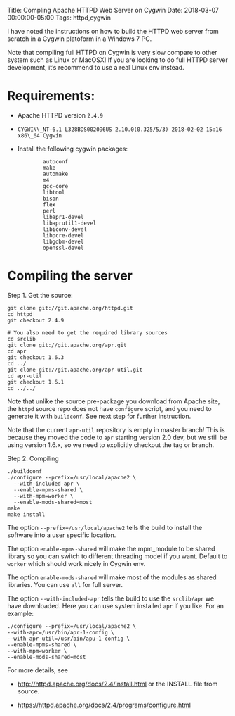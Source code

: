 Title: Compling Apache HTTPD Web Server on Cygwin
Date: 2018-03-07 00:00:00-05:00
Tags: httpd,cygwin



I have noted the instructions on how to build the HTTPD web server from
scratch in a Cygwin platoform in a Windows 7 PC.

Note that compiling full HTTPD on Cygwin is very slow compare to other
system such as Linux or MacOSX! If you are looking to do full HTTPD
server development, it’s recommend to use a real Linux env instead.

Requirements:
=============

-   Apache HTTPD version `2.4.9`

-   `CYGWIN\_NT-6.1 L328BDS002096US 2.10.0(0.325/5/3) 2018-02-02 15:16 x86\_64 Cygwin`

-   Install the following cygwin packages:

    ```
            autoconf
            make
            automake
            m4
            gcc-core
            libtool
            bison
            flex
            perl
            libapr1-devel
            libaprutil1-devel
            libiconv-devel
            libpcre-devel
            libgdbm-devel
            openssl-devel
    ```
    
Compiling the server
====================

Step 1. Get the source:

    git clone git://git.apache.org/httpd.git
    cd httpd
    git checkout 2.4.9

    # You also need to get the required library sources
    cd srclib
    git clone git://git.apache.org/apr.git
    cd apr
    git checkout 1.6.3
    cd ../
    git clone git://git.apache.org/apr-util.git
    cd apr-util
    git checkout 1.6.1
    cd ../../

Note that unlike the source pre-package you download from Apache site,
the `httpd` source repo does not have `configure` script, and you need
to generate it with `buildconf`. See next step for further instruction.

Note that the current `apr-util` repository is empty in master branch!
This is because they moved the code to `apr` starting version 2.0 dev,
but we still be using version 1.6.x, so we need to explicitly checkout
the tag or branch.

Step 2. Compiling

    ./buildconf
    ./configure --prefix=/usr/local/apache2 \
      --with-included-apr \
      --enable-mpms-shared \
      --with-mpm=worker \
      --enable-mods-shared=most
    make
    make install

The option `--prefix=/usr/local/apache2` tells the build to install the
software into a user specific location.

The option `enable-mpms-shared` will make the mpm\_module to be shared
library so you can switch to different threading model if you want.
Default to `worker` which should work nicely in Cygwin env.

The option `enable-mods-shared` will make most of the modules as shared
libraries. You can use `all` for full server.

The option `--with-included-apr` tells the build to use the `srclib/apr`
we have downloaded. Here you can use system installed `apr` if you like.
For an example:

    ./configure --prefix=/usr/local/apache2 \
    --with-apr=/usr/bin/apr-1-config \
    --with-apr-util=/usr/bin/apu-1-config \
    --enable-mpms-shared \
    --with-mpm=worker \
    --enable-mods-shared=most

For more details, see

-   <http://httpd.apache.org/docs/2.4/install.html> or the INSTALL file
    from source.

-   <https://httpd.apache.org/docs/2.4/programs/configure.html>

